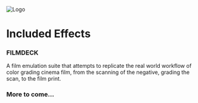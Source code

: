 ![Logo](https://i.imgur.com/NHVvOvq.png)
# Included Effects
### FILMDECK
A film emulation suite that attempts to replicate the real world workflow of color grading cinema film, from the scanning of the negative, grading the scan, to the film print.
### More to come...
